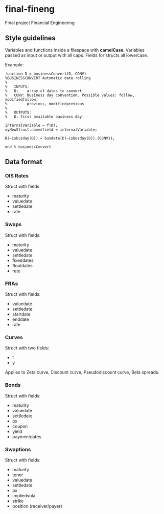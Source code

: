 # final-fineng
Final project Financial Engineering

## Style guidelines

Variables and functions inside a filespace with **camelCase**.
Variables passed as input or output with all caps.
Fields for structs all lowercase.

Example:

```
function D = businessConvert(D, CONV)
%BUSINESSCONVERT Automatic date rolling
%
%   INPUTS:
%   D:    array of dates to convert
%   CONV: business day convention. Possible values: follow, modifiedfollow,
%         previous, modifiedprevious
%
%   OUTPUTS:
%   D: first available business day

internalVariable = f(D);
myNewStruct.namedfield = internalVariable;

D(~isbusday(D)) = busdate(D(~isbusday(D)),{CONV});

end % businessConvert
```

## Data format

### OIS Rates

Struct with fields:

* maturity
* valuedate
* settledate
* rate

### Swaps

Struct with fields:

* maturity
* valuedate
* settledate
* fixeddates
* floatdates
* rate

### FRAs

Struct with fields:

* valuedate
* settledate
* startdate
* enddate
* rate

### Curves

Struct with two fields:

* t
* y

Applies to Zeta curve, Discount curve, Pseudodiscount curve, Beta spreads.

### Bonds

Struct with fields:

* maturity
* valuedate
* settledate
* px
* coupon
* yield
* paymentdates

### Swaptions

Struct with fields:

* maturity
* tenor
* valuedate
* settledate
* px
* impliedvola
* strike
* position (receiver/payer)
